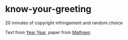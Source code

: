 # know-your-greeting
20 minutes of copyright infringement and random.choice

Text from [Year Year](https://year-year.net/holiday-greetings/new-year-greetings/), paper from [Mathgen](http://thatsmathematics.com/mathgen/)
